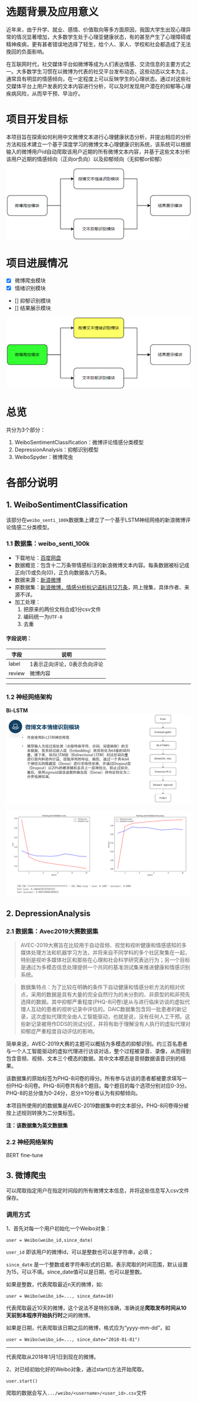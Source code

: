 # 选题背景及应用意义
近年来，由于升学、就业、感情、价值取向等多方面原因，我国大学生出现心理异常的情况显著增加，大多数学生处于心理亚健康状态，有的甚至产生了心理障碍或精神疾病，更有甚者错误地选择了轻生，给个人、家人、学校和社会都造成了无法挽回的负面影响。

在互联网时代，社交媒体平台如微博等成为人们表达情感、交流信息的主要方式之一。大多数学生习惯在以微博为代表的社交平台发布动态，这些动态以文本为主，通常具有明显的情感倾向，在一定程度上可以反映学生的心理状态。通过对这些社交媒体平台上用户发表的文本内容进行分析，可以及时发现用户潜在的抑郁等心理疾病风险，从而早干预、早治疗。

# 项目开发目标
本项目旨在探索如何利用中文微博文本进行心理健康状态分析，并提出相应的分析方法和技术建立一个基于深度学习的微博文本心理健康识别系统，该系统可以根据输入的微博用户id自动爬取该用户近期的所有微博文本内容，并基于这些文本分析该用户近期的情感倾向（正向or负向）以及抑郁倾向（无抑郁or抑郁）

![系统架构](./imags/architecture1.png)

# 项目进展情况
- [x] 微博爬虫模块
- [x] 情绪识别模块
- [] 抑郁识别模块
- [] 结果展示模块

![完成情况](./imags/architecture2.png)

# 总览
共分为3个部分：
1. WeiboSentimentClassification：微博评论情感分类模型
2. DepressionAnalysis：抑郁识别模型
3. WeiboSpyder：微博爬虫

# 各部分说明
## 1. WeiboSentimentClassification
该部分在`weibo_senti_100k`数据集上建立了一个基于LSTM神经网络的新浪微博评论情感二分类模型。

### 1.1 数据集：weibo_senti_100k
- 下载地址：[百度网盘](!https://pan.baidu.com/s/1DoQbki3YwqkuwQUOj64R_g)
- 数据概览：包含十二万条带情感标注的新浪微博文本内容。每条数据被标记成正向(1)或负向(0)，正负向数据各六万条。
- 数据来源：[新浪微博](!https://weibo.com/)
- 原数据集：[新浪微博，情感分析标记语料共12万条](!https://download.csdn.net/download/weixin_38442818/10214750)，网上搜集，具体作者、来源不详。
- 加工处理：
    1. 把原来的两份文档合成1分csv文件
    2. 编码统一为`UTF-8`
    3. 去重

#### 字段说明：

|字段|说明|
|---|---|
|label|1表示正向评论，0表示负向评论|
|review|微博内容|
___
### 1.2 神经网络架构
**Bi-LSTM**
![神经网络架构](./imags/weiboLSTM-ppt.png)

![训练过程](./imags/weiboLSTM-train.png)

## 2. DepressionAnalysis
### 2.1 数据集：Avec2019大赛数据集
> AVEC-2019大赛旨在比较用于自动音频、视觉和视听健康和情感感知的多媒体处理方法和机器学习方法，并将来自不同学科的多个社区聚集在一起，特别是视听多媒体社区和那些在心理和社会科学研究表达行为；另一个目标是通过为多模态信息处理提供一个共同的基准测试集来推进健康和情感识别系统。

> 数据集特点：为了比较在明确的条件下自动健康和情感分析方法的相对优点，采用的数据是具有大量的完全自然行为的未分割的、非原型的和非预先选择的数据。其中抑郁严重程度(PHQ-8问卷)是从与进行临床访谈的虚拟代理人互动的患者的视听记录中评估的。DAIC数据集包含同一批患者的新记录，这次虚拟代理完全由人工智能驱动，也就是说，没有任何人工干预。这些新记录被用作DDS的测试分区，并将有助于理解没有人执行的虚拟代理对抑郁症严重程度自动评估的影响。

简单来说，AVEC-2019大赛的主题可以概括为多模态的抑郁识别。约三百名患者与一个人工智能驱动的虚拟代理进行访谈对话，整个过程被录音、录像，从而得到包含音频、视频、文本三个模态的数据。其中文本模态是音频数据语音识别的结果。

该数据集的原始标签为PHQ-8问卷的得分。所有参与访谈的患者都被要求填写一份PHQ-8问卷。PHQ-8问卷共有8个题目。每个题目的每个选项分别对应0-3分。PHQ-8的总分值为0-24分，总分≥10分者认为有抑郁倾向。

本项目所使用的的数据集是AVEC-2019数据集中的文本部分。PHQ-8问卷得分被按上述规则转换为二分类标签。

**注：该数据集为英文数据集**

### 2.2 神经网络架构
BERT fine-tune

## 3. 微博爬虫
可以爬取指定用户在指定时间段的所有微博文本信息，并将这些信息写入csv文件保存。

### 调用方式
1、首先对每一个用户初始化一个Weibo对象：

```
user = Weibo(weibo_id,since_date)
```
`user_id` 即该用户的微博id，可以是整数也可以是字符串，必填；

`since_date` 是一个整数或者字符串形式的日期，表示爬取的时间范围，默认设置为15，可以不填。since_date值可以是日期，也可以是整数。

如果是整数，代表爬取最近n天的微博，如:
```
user = Weibo(weibo_id=..., since_date=10)
```
代表爬取最近10天的微博，这个说法不是特别准确，准确说是**爬取发布时间从10天前到本程序开始执行时**之间的微博。

如果是日期，代表爬取该日期之后的微博，格式应为“yyyy-mm-dd”，如
```
user = Weibo(weibo_id=..., since_date="2018-01-01")
```

---
代表爬取从2018年1月1日到现在的微博。

2、对已经初始化好的Weibo对象，通过start()方法开始爬取。
```
user.start()
```

爬取的数据会写入`.../weibo/<username>/<user_id>.csv`文件
